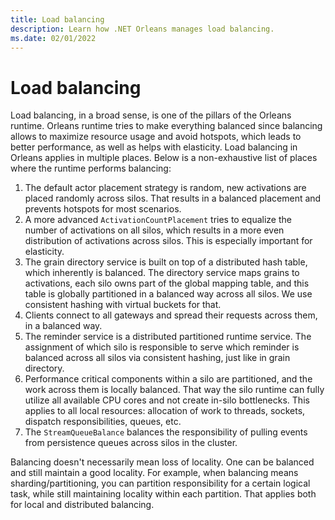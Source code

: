 ```yaml
---
title: Load balancing
description: Learn how .NET Orleans manages load balancing.
ms.date: 02/01/2022
---
```


# Load balancing

Load balancing, in a broad sense, is one of the pillars of the Orleans runtime. Orleans runtime tries to make everything balanced since balancing allows to maximize resource usage and avoid hotspots, which leads to better performance, as well as helps with elasticity. Load balancing in Orleans applies in multiple places. Below is a non-exhaustive list of places where the runtime performs balancing:

1. The default actor placement strategy is random, new activations are placed randomly across silos. That results in a balanced placement and prevents hotspots for most scenarios.
1. A more advanced `ActivationCountPlacement` tries to equalize the number of activations on all silos, which results in a more even distribution of activations across silos. This is especially important for elasticity.
1. The grain directory service is built on top of a distributed hash table, which inherently is balanced. The directory service maps grains to activations, each silo owns part of the global mapping table, and this table is globally partitioned in a balanced way across all silos. We use consistent hashing with virtual buckets for that.
1. Clients connect to all gateways and spread their requests across them, in a balanced way.
1. The reminder service is a distributed partitioned runtime service. The assignment of which silo is responsible to serve which reminder is balanced across all silos via consistent hashing, just like in grain directory.
1. Performance critical components within a silo are partitioned, and the work across them is locally balanced. That way the silo runtime can fully utilize all available CPU cores and not create in-silo bottlenecks. This applies to all local resources: allocation of work to threads, sockets, dispatch responsibilities, queues, etc.
1. The `StreamQueueBalance` balances the responsibility of pulling events from persistence queues across silos in the cluster.

Balancing doesn't necessarily mean loss of locality. One can be balanced and still maintain a good locality. For example, when balancing means sharding/partitioning, you can partition responsibility for a certain logical task, while still maintaining locality within each partition. That applies both for local and distributed balancing.
